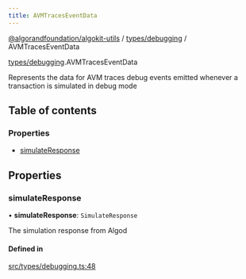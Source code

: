```yaml
---
title: AVMTracesEventData
---
```


[@algorandfoundation/algokit-utils](/reference/algokit-utils-ts/api/readme/) / [types/debugging](/reference/algokit-utils-ts/api/modules/types_debugging/) / AVMTracesEventData

[types/debugging](/reference/algokit-utils-ts/api/modules/types_debugging/).AVMTracesEventData

Represents the data for AVM traces debug events emitted whenever a transaction is simulated in debug mode

## Table of contents

### Properties

- [simulateResponse](types_debugging.AVMTracesEventData.md#simulateresponse)

## Properties

### simulateResponse

• **simulateResponse**: `SimulateResponse`

The simulation response from Algod

#### Defined in

[src/types/debugging.ts:48](https://github.com/algorandfoundation/algokit-utils-ts/blob/main/src/types/debugging.ts#L48)
